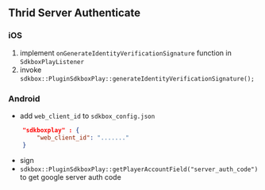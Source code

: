 ## Thrid Server Authenticate

### iOS

1. implement `onGenerateIdentityVerificationSignature` function in `SdkboxPlayListener`
2. invoke `sdkbox::PluginSdkboxPlay::generateIdentityVerificationSignature();`

### Android

* add `web_client_id` to `sdkbox_config.json`
```json
    "sdkboxplay" : {
        "web_client_id": "......."
    }
```
* sign
* `sdkbox::PluginSdkboxPlay::getPlayerAccountField("server_auth_code")` to get google server auth code

